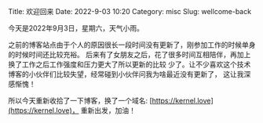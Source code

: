 Title: 欢迎回来
Date: 2022-9-03 10:20
Category: misc
Slug: wellcome-back

今天是2022年9月3日，星期六，天气小雨。

之前的博客站点由于个人的原因很长一段时间没有更新了，刚参加工作的时候单身的时候时间还比较充裕。
后来有了女朋友之后，花了很多时间互相陪伴，再加上换了工作之后工作强度和压力更大了所以更新的比较
少了。让不少喜欢这个技术博客的小伙伴们比较失望，经常碰到小伙伴问我为啥最近没有更新了，
这让我深感惭愧！

所以今天重新收拾了一下博客，换了一个域名: [https://kernel.love](https://kernel.love)，
重新出发，加油！

